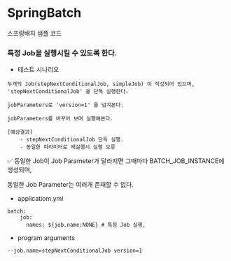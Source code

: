 # SpringBatch
스프링배치 샘플 코드

### 특정 Job을 실행시킬 수 있도록 한다.

- 테스트 시나리오

```
두개의 Job(stepNextConditionalJob, simpleJob) 이 작성되어 있으며,
'stepNextConditionalJob' 을 단독 실행한다.

jobParameters로 'version=1' 을 넘겨본다.

jobParameters를 바꾸어 보며 실행해본다.

[예상결과] 
	- stepNextConditionalJob 단독 실행.
	- 동일한 파라미터로 재실행시 실행 오류
```

✅ 동일한 Job이 Job Parameter가 달라지면 그때마다 BATCH_JOB_INSTANCE에 생성되며,

동일한 Job Parameter는 여러개 존재할 수 없다.

- applicatiom.yml

```
batch:
    job:
      names: ${job.name:NONE} # 특정 Job 실행,
```

- program arguments

```
--job.name=stepNextConditionalJob version=1
```